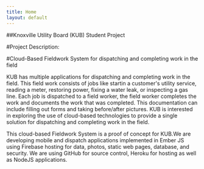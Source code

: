 ```yaml
---
title: Home
layout: default
---
```


##Knoxville Utility Board (KUB) Student Project

#Project Description:

#Cloud-Based Fieldwork System for dispatching and completing work in the field

KUB has multiple applications for dispatching and completing work in the field. This field work consists of jobs like startin a customer's utility service, reading a meter, restoring power, fixing a water leak, or inspecting a gas line. Each job is dispatched to a field worker, the field worker completes the work and documents the work that was completed. This documentation can include filling out forms and taking before/after pictures. KUB is interested in exploring the use of cloud-based technologies to provide a single solution for dispatching and completing work in the field.

This cloud-based Fieldwork System is a proof of concept for KUB.We are developing mobile and dispatch applications implemented in Ember JS using Firebase hosting for data, photos, static web pages, database, and security. We are using GitHub for source control, Heroku for hosting as well as NodeJS applications.
